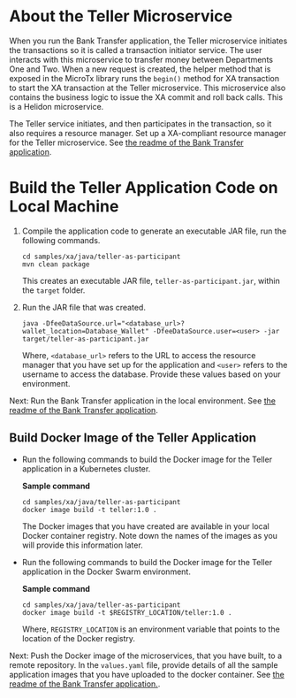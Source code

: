 # About the Teller Microservice

When you run the Bank Transfer application, the Teller microservice initiates the transactions so it is called a transaction initiator service. The user interacts with this microservice to transfer money between Departments One and Two. When a new request is created, the helper method that is exposed in the MicroTx library runs the `begin()` method for XA transaction to start the XA transaction at the Teller microservice. This microservice also contains the business logic to issue the XA commit and roll back calls. This is a Helidon microservice.

The Teller service initiates, and then participates in the transaction, so it also requires a resource manager. Set up a XA-compliant resource manager for the Teller microservice. See [the readme of the Bank Transfer application](../../readme_xa.md).

# Build the Teller Application Code on Local Machine

1. Compile the application code to generate an executable JAR file, run the following commands.

    ```
    cd samples/xa/java/teller-as-participant
    mvn clean package
    ```
    
    This creates an executable JAR file, `teller-as-participant.jar`, within the `target` folder.

2. Run the JAR file that was created.

    ```
    java -DfeeDataSource.url="<database_url>?wallet_location=Database_Wallet" -DfeeDataSource.user=<user> -jar target/teller-as-participant.jar 
    ```

    Where, `<database_url>` refers to the URL to access the resource manager that you have set up for the application and `<user>` refers to the username to access the database. Provide these values based on your environment.

Next: Run the Bank Transfer application in the local environment. See [the readme of the Bank Transfer application](../../readme.md#run-the-bank-transfer-application-to-transfer-an-amount).

## Build Docker Image of the Teller Application

*  Run the following commands to build the Docker image for the Teller application in a Kubernetes cluster.

    **Sample command**

    ```
    cd samples/xa/java/teller-as-participant
    docker image build -t teller:1.0 .
    ```
    The Docker images that you have created are available in your local Docker container registry. Note down the names of the images as you will provide this information later.

*   Run the following commands to build the Docker image for the Teller application in the Docker Swarm environment.
    
    **Sample command**
    ```
    cd samples/xa/java/teller-as-participant
    docker image build -t $REGISTRY_LOCATION/teller:1.0 .
    ```

    Where, `REGISTRY_LOCATION` is an environment variable that points to the location of the Docker registry.

Next: Push the Docker image of the microservices, that you have built, to a remote repository. In the `values.yaml` file, provide details of all the sample application images that you have uploaded to the docker container. See [the readme of the Bank Transfer application.](../../readme_xa.md).

